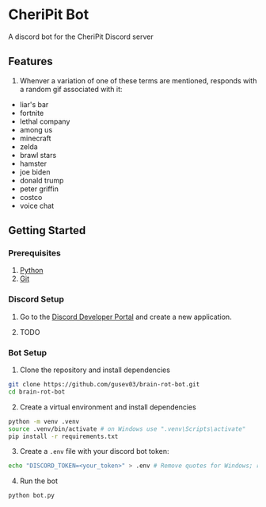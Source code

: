 # CheriPit Bot

A discord bot for the CheriPit Discord server

## Features

1. Whenver a variation of one of these terms are mentioned, responds with a random gif associated with it: 
- liar's bar
- fortnite
- lethal company
- among us
- minecraft
- zelda
- brawl stars
- hamster
- joe biden
- donald trump
- peter griffin
- costco
- voice chat

## Getting Started

### Prerequisites

1. [Python](https://www.python.org/downloads/)
2. [Git](https://git-scm.com/downloads)

### Discord Setup

1. Go to the [Discord Developer Portal](https://discord.com/developers/applications) and create a new application.

2. TODO

### Bot Setup

1. Clone the repository and install dependencies
```bash
git clone https://github.com/gusev03/brain-rot-bot.git
cd brain-rot-bot
```

2. Create a virtual environment and install dependencies
```bash
python -m venv .venv
source .venv/bin/activate # on Windows use ".venv\Scripts\activate"
pip install -r requirements.txt
```

3. Create a `.env` file with your discord bot token:
```bash
echo "DISCORD_TOKEN=<your_token>" > .env # Remove quotes for Windows; replace <your_token> with your discord bot token
```

4. Run the bot
```bash
python bot.py
```
